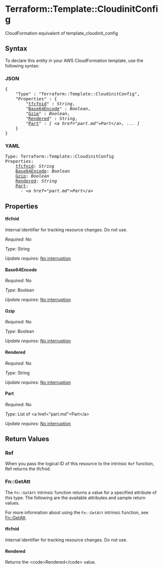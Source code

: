 # Terraform::Template::CloudinitConfig

CloudFormation equivalent of template_cloudinit_config

## Syntax

To declare this entity in your AWS CloudFormation template, use the following syntax:

### JSON

<pre>
{
    "Type" : "Terraform::Template::CloudinitConfig",
    "Properties" : {
        "<a href="#tfcfnid" title="tfcfnid">tfcfnid</a>" : <i>String</i>,
        "<a href="#base64encode" title="Base64Encode">Base64Encode</a>" : <i>Boolean</i>,
        "<a href="#gzip" title="Gzip">Gzip</a>" : <i>Boolean</i>,
        "<a href="#rendered" title="Rendered">Rendered</a>" : <i>String</i>,
        "<a href="#part" title="Part">Part</a>" : <i>[ &lt;a href=&#34;part.md&#34;&gt;Part&lt;/a&gt;, ... ]</i>
    }
}
</pre>

### YAML

<pre>
Type: Terraform::Template::CloudinitConfig
Properties:
    <a href="#tfcfnid" title="tfcfnid">tfcfnid</a>: <i>String</i>
    <a href="#base64encode" title="Base64Encode">Base64Encode</a>: <i>Boolean</i>
    <a href="#gzip" title="Gzip">Gzip</a>: <i>Boolean</i>
    <a href="#rendered" title="Rendered">Rendered</a>: <i>String</i>
    <a href="#part" title="Part">Part</a>: <i>
      - &lt;a href=&#34;part.md&#34;&gt;Part&lt;/a&gt;</i>
</pre>

## Properties

#### tfcfnid

Internal identifier for tracking resource changes. Do not use.

_Required_: No

_Type_: String

_Update requires_: [No interruption](https://docs.aws.amazon.com/AWSCloudFormation/latest/UserGuide/using-cfn-updating-stacks-update-behaviors.html#update-no-interrupt)

#### Base64Encode

_Required_: No

_Type_: Boolean

_Update requires_: [No interruption](https://docs.aws.amazon.com/AWSCloudFormation/latest/UserGuide/using-cfn-updating-stacks-update-behaviors.html#update-no-interrupt)

#### Gzip

_Required_: No

_Type_: Boolean

_Update requires_: [No interruption](https://docs.aws.amazon.com/AWSCloudFormation/latest/UserGuide/using-cfn-updating-stacks-update-behaviors.html#update-no-interrupt)

#### Rendered

_Required_: No

_Type_: String

_Update requires_: [No interruption](https://docs.aws.amazon.com/AWSCloudFormation/latest/UserGuide/using-cfn-updating-stacks-update-behaviors.html#update-no-interrupt)

#### Part

_Required_: No

_Type_: List of &lt;a href=&#34;part.md&#34;&gt;Part&lt;/a&gt;

_Update requires_: [No interruption](https://docs.aws.amazon.com/AWSCloudFormation/latest/UserGuide/using-cfn-updating-stacks-update-behaviors.html#update-no-interrupt)

## Return Values

### Ref

When you pass the logical ID of this resource to the intrinsic `Ref` function, Ref returns the tfcfnid.

### Fn::GetAtt

The `Fn::GetAtt` intrinsic function returns a value for a specified attribute of this type. The following are the available attributes and sample return values.

For more information about using the `Fn::GetAtt` intrinsic function, see [Fn::GetAtt](https://docs.aws.amazon.com/AWSCloudFormation/latest/UserGuide/intrinsic-function-reference-getatt.html).

#### tfcfnid

Internal identifier for tracking resource changes. Do not use.

#### Rendered

Returns the &lt;code&gt;Rendered&lt;/code&gt; value.

